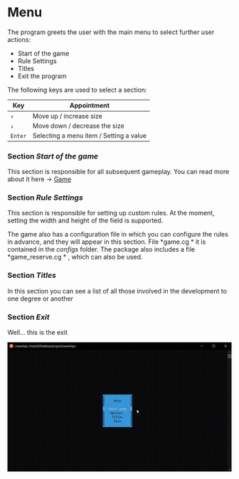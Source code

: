 # Menu
The program greets the user with the main menu to select further user actions:
+ Start of the game
+ Rule Settings
+ Titles
+ Exit the program

The following keys are used to select a section:

|   Key   |               Appointment               |
| ------- | --------------------------------------- |
|   `↑`   |        Move up   / increase size        |
|   `↓`   |      Move down / decrease the size      |
| `Enter` | Selecting a menu item / Setting a value |


### Section *Start of the game*
This section is responsible for all subsequent gameplay. You can read more about it here -> [Game](game.md)

### Section *Rule Settings*
This section is responsible for setting up custom rules. At the moment, setting the width and height of the field is supported.

The game also has a configuration file in which you can configure the rules in advance, and they will appear in this section. File *game.cg * it is contained in the *configs* folder. The package also includes a file *game_reserve.cg * , which can also be used.

### Section *Titles*
In this section you can see a list of all those involved in the development to one degree or another

### Section *Exit*
Well... this is the exit

<img src='https://github.com/Keberson/Warships/blob/project/docs/menu.gif?raw=true' />
